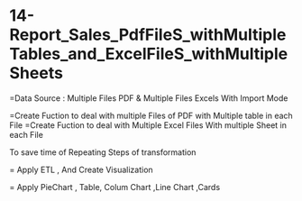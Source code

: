 # 14-Report_Sales_PdfFileS_withMultipleTables_and_ExcelFileS_withMultipleSheets





=Data Source : Multiple Files PDF & Multiple Files Excels With Import Mode

=Create Fuction to deal with multiple Files of PDF with Multiple table in each File 
=Create Fuction to deal with Multiple Excel Files With multiple Sheet in each File 

To save time of Repeating Steps of transformation 

= Apply ETL , And Create Visualization 

= Apply PieChart , Table, Colum Chart ,Line Chart ,Cards
